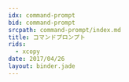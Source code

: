 ```yaml
---
idx: command-prompt
bid: command-prompt
srcpath: command-prompt/index.md
title: コマンドプロンプト
rids:
  - xcopy
date: 2017/04/26
layout: binder.jade
---
```

